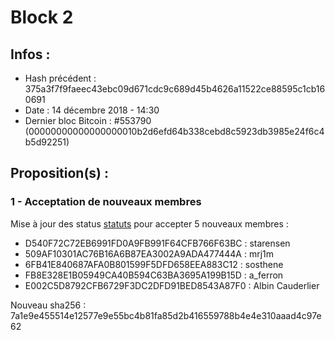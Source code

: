 # Block 2

## Infos :
 * Hash précédent : 375a3f7f9faeec43ebc09d671cdc9c689d45b4626a11522ce88595c1cb160691
 * Date : 14 décembre 2018 - 14:30
 * Dernier bloc Bitcoin : #553790 (00000000000000000010b2d6efd64b338cebd8c5923db3985e24f6c4b5d92251) 

## Proposition(s) :

### 1 - Acceptation de nouveaux membres

Mise à jour des status [statuts](/blocks/2/lists/1_consensus.md) pour accepter 5 nouveaux membres : 

 * D540F72C72EB6991FD0A9FB991F64CFB766F63BC : starensen
 * 509AF10301AC76B16A6B87EA3002A9ADA477444A : mrj1m
 * 6FB41E840687AFA0B801599F5DFD658EEA883C12 : sosthene
 * FB8E328E1B05949CA40B594C63BA3695A199B15D : a_ferron
 * E002C5D8792CFB6729F3DC2DFD91BED8543A87F0 : Albin Cauderlier

Nouveau sha256 : 7a1e9e455514e12577e9e55bc4b81fa85d2b416559788b4e4e310aaad4c97e62
